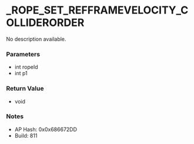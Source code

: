 # _ROPE_SET_REFFRAMEVELOCITY_COLLIDERORDER

No description available.

### Parameters
* int ropeId
* int p1

### Return Value
* void

### Notes
* AP Hash: 0x0x686672DD
* Build: 811

